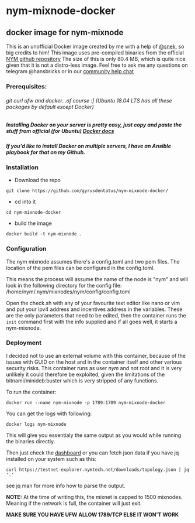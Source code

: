 # nym-mixnode-docker
## docker image for nym-mixnode

This is an unofficial Docker image created by me with a help of [@snek](https://github.com/snek), so big credits to him! 
This image uses pre-compiled binaries from the official [NYM github repository](https://github.com/nymtech/nym/releases)
The size of this is only 80.4 MB, which is quite nice given that it is not a distro-less image.
Feel free to ask me any questions on telegram @hansbricks or in our [community help chat](https://t.me/nymchan_help_chat) 

### Prerequisites:
###### git curl ufw and docker...of course :] (Ubuntu 18.04 LTS has all these packages by default except Docker)
##### Installing Docker on your server is pretty easy, just copy and paste the stuff from official (for Ubuntu) [Docker docs](https://docs.docker.com/engine/install/ubuntu/)
##### If you'd like to install Docker on multiple servers, I have an Ansible playbook for that on my Github. 

### Installation 

- Download the repo
``` 
git clone https://github.com/gyrusdentatus/nym-mixnode-docker/
```
- cd into it
```
cd nym-mixnode-docker
```
- build the image
```
docker build -t nym-mixnode .
```

### Configuration

The nym mixnode assumes there's a config.toml and two pem files. The location of the pem files can be configured in the config.toml. 

This means the process will assume the name of the node is "nym" and will look in the following directory for the config file: /home/nym/.nym/mixnodes/nym/config/config.toml

Open the check.sh with any of your favourite text editor like nano or vim and put your ipv4 address and incentives address in the variables. 
These are the only parameters that need to be edited, then the container runs the `init` command first with the info supplied and if all goes well, it starts a nym-mixnode. 

### Deployment

I decided not to use an external volume with this container, because of the issues with GUID on the host and in the container itself and other various security risks. This container runs as user *nym* and not root and it is very unlikely it could therefore be exploited, given the limitations of the bitnami/minideb:buster which is very stripped of any functions. 

To run the container:

```
docker run --name nym-mixnode -p 1789:1789 nym-mixnode-docker

```

You can get the logs with following:

```
docker logs nym-mixnode

```

This will give you essentialy the same output as you would while running the binaries directly. 

Then just check the [dashboard](https://testnet-explorer.nymtech.net/) or you can fetch json data if you have jq installed on your system such as this:

```
curl https://testnet-explorer.nymtech.net/downloads/topology.json | jq '.'

``` 
see jq man for more info how to parse the output. 

**NOTE:** At the time of writing this, the mixnet is capped to 1500 mixnodes. Meaning if the network is full, the container will just exit. 

**MAKE SURE YOU HAVE UFW ALLOW 1789/TCP ELSE IT WON'T WORK** 

